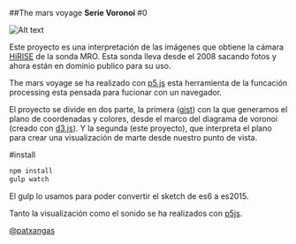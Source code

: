 ##The mars voyage
**Serie Voronoi** #0

![Alt text](https://cdn.rawgit.com/karlosgliberal/be3d9c8f34219630d04491ecc7067032/raw/7996e057e4bb02a4978d849a32a859d562a32c99/martesTresColres.svg)

Este proyecto es una interpretación de las imágenes que obtiene la cámara [HiRISE]("http://www.uahirise.org/katalogos.php") de la sonda MRO. Esta sonda lleva desde el 2008 sacando fotos y ahora están en dominio publico para su uso.

The mars voyage se ha realizado con [p5.js](http://p5.js) esta herramienta de la funcación processing esta pensada para fucionar con un navegador.

El proyecto se divide en dos parte, la primera ([gist](https://gist.github.com/karlosgliberal/0e9e61d9f427c2c9c6c2cb06ded3052a)) con la que generamos el plano de coordenadas y colores, desde el marco del diagrama de voronoi (creado con [d3.js](https://d3js.org/)). Y la segunda (este proyecto), que interpreta el plano para crear una visualización de marte desde nuestro punto de vista.

#install
```javascript
npm install
gulp watch
```

El gulp lo usamos para poder convertir el sketch de es6 a es2015.

Tanto la visualización como el sonido se ha realizados con [p5js](http://p5js.org).

[@patxangas](http://twitter.com/patxangas)

